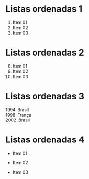 # Listas ordenadas 1

1. Item 01
1. Item 02
1. Item 03

# Listas ordenadas 2

8. Item 01
5. Item 02
3. Item 03

# Listas ordenadas 3

1994\. Brasil  
1998\. França  
2002\. Brasil  

  
# Listas ordenadas 4

* Item 01

* Item 02

* Item 03